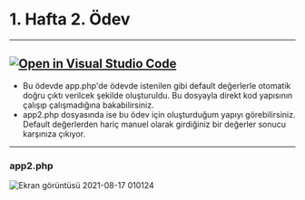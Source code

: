 # 1. Hafta 2. Ödev
-----------------------------------------------------------------------------------------------------------------------------
[![Open in Visual Studio Code](https://classroom.github.com/assets/open-in-vscode-f059dc9a6f8d3a56e377f745f24479a46679e63a5d9fe6f495e02850cd0d8118.svg)](https://classroom.github.com/online_ide?assignment_repo_id=5411029&assignment_repo_type=AssignmentRepo)
-----------------------------------------------------------------------------------------------------------------------------
* Bu ödevde app.php'de ödevde istenilen gibi default değerlerle otomatik doğru çıktı verilcek şekilde oluşturuldu. Bu dosyayla direkt kod yapısının çalışıp çalışmadığına bakabilirsiniz.
* app2.php dosyasında ise bu ödev için oluşturduğum yapıyı görebilirsiniz. Default değerlerden hariç manuel olarak girdiğiniz bir değerler sonucu karşınıza çıkıyor.
-----------------------------------------------------------------------------------------------------------------------------
### app2.php
![Ekran görüntüsü 2021-08-17 010124](https://user-images.githubusercontent.com/73365934/129728281-e0249780-6fda-417a-a5d2-d6ceca61fcb7.png)
